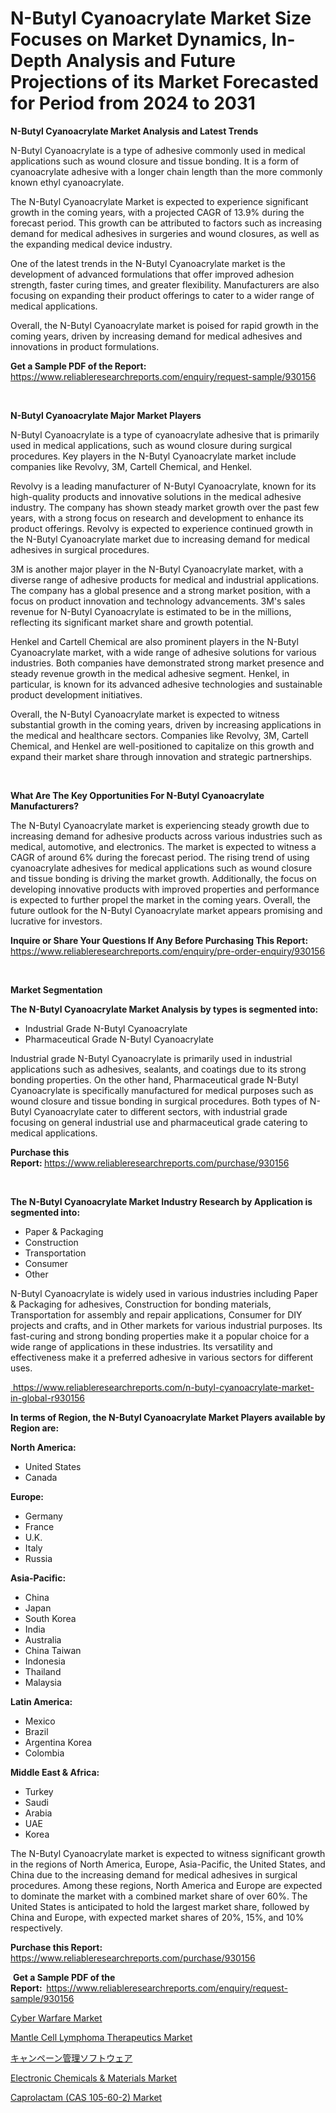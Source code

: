 <p><h1>N-Butyl Cyanoacrylate Market Size Focuses on Market Dynamics, In-Depth Analysis and Future Projections of its Market Forecasted for Period from 2024 to 2031</h1></p><p><strong>N-Butyl Cyanoacrylate Market Analysis and Latest Trends</strong></p>
<p><p>N-Butyl Cyanoacrylate is a type of adhesive commonly used in medical applications such as wound closure and tissue bonding. It is a form of cyanoacrylate adhesive with a longer chain length than the more commonly known ethyl cyanoacrylate.</p><p>The N-Butyl Cyanoacrylate Market is expected to experience significant growth in the coming years, with a projected CAGR of 13.9% during the forecast period. This growth can be attributed to factors such as increasing demand for medical adhesives in surgeries and wound closures, as well as the expanding medical device industry.</p><p>One of the latest trends in the N-Butyl Cyanoacrylate market is the development of advanced formulations that offer improved adhesion strength, faster curing times, and greater flexibility. Manufacturers are also focusing on expanding their product offerings to cater to a wider range of medical applications.</p><p>Overall, the N-Butyl Cyanoacrylate market is poised for rapid growth in the coming years, driven by increasing demand for medical adhesives and innovations in product formulations.</p></p>
<p><strong>Get a Sample PDF of the Report:&nbsp;</strong> <a href="https://www.reliableresearchreports.com/enquiry/request-sample/930156">https://www.reliableresearchreports.com/enquiry/request-sample/930156</a></p>
<p>&nbsp;</p>
<p><strong>N-Butyl Cyanoacrylate Major Market Players</strong></p>
<p><p>N-Butyl Cyanoacrylate is a type of cyanoacrylate adhesive that is primarily used in medical applications, such as wound closure during surgical procedures. Key players in the N-Butyl Cyanoacrylate market include companies like Revolvy, 3M, Cartell Chemical, and Henkel. </p><p>Revolvy is a leading manufacturer of N-Butyl Cyanoacrylate, known for its high-quality products and innovative solutions in the medical adhesive industry. The company has shown steady market growth over the past few years, with a strong focus on research and development to enhance its product offerings. Revolvy is expected to experience continued growth in the N-Butyl Cyanoacrylate market due to increasing demand for medical adhesives in surgical procedures.</p><p>3M is another major player in the N-Butyl Cyanoacrylate market, with a diverse range of adhesive products for medical and industrial applications. The company has a global presence and a strong market position, with a focus on product innovation and technology advancements. 3M's sales revenue for N-Butyl Cyanoacrylate is estimated to be in the millions, reflecting its significant market share and growth potential.</p><p>Henkel and Cartell Chemical are also prominent players in the N-Butyl Cyanoacrylate market, with a wide range of adhesive solutions for various industries. Both companies have demonstrated strong market presence and steady revenue growth in the medical adhesive segment. Henkel, in particular, is known for its advanced adhesive technologies and sustainable product development initiatives.</p><p>Overall, the N-Butyl Cyanoacrylate market is expected to witness substantial growth in the coming years, driven by increasing applications in the medical and healthcare sectors. Companies like Revolvy, 3M, Cartell Chemical, and Henkel are well-positioned to capitalize on this growth and expand their market share through innovation and strategic partnerships.</p></p>
<p>&nbsp;</p>
<p><strong>What Are The Key Opportunities For N-Butyl Cyanoacrylate Manufacturers?</strong></p>
<p><p>The N-Butyl Cyanoacrylate market is experiencing steady growth due to increasing demand for adhesive products across various industries such as medical, automotive, and electronics. The market is expected to witness a CAGR of around 6% during the forecast period. The rising trend of using cyanoacrylate adhesives for medical applications such as wound closure and tissue bonding is driving the market growth. Additionally, the focus on developing innovative products with improved properties and performance is expected to further propel the market in the coming years. Overall, the future outlook for the N-Butyl Cyanoacrylate market appears promising and lucrative for investors.</p></p>
<p><strong>Inquire or Share Your Questions If Any Before Purchasing This Report:</strong> <a href="https://www.reliableresearchreports.com/enquiry/pre-order-enquiry/930156">https://www.reliableresearchreports.com/enquiry/pre-order-enquiry/930156</a></p>
<p>&nbsp;</p>
<p><strong>Market Segmentation</strong></p>
<p><strong>The N-Butyl Cyanoacrylate Market Analysis by types is segmented into:</strong></p>
<p><ul><li>Industrial Grade N-Butyl Cyanoacrylate</li><li>Pharmaceutical Grade N-Butyl Cyanoacrylate</li></ul></p>
<p><p>Industrial grade N-Butyl Cyanoacrylate is primarily used in industrial applications such as adhesives, sealants, and coatings due to its strong bonding properties. On the other hand, Pharmaceutical grade N-Butyl Cyanoacrylate is specifically manufactured for medical purposes such as wound closure and tissue bonding in surgical procedures. Both types of N-Butyl Cyanoacrylate cater to different sectors, with industrial grade focusing on general industrial use and pharmaceutical grade catering to medical applications.</p></p>
<p><strong>Purchase this Report:&nbsp;</strong><a href="https://www.reliableresearchreports.com/purchase/930156">https://www.reliableresearchreports.com/purchase/930156</a></p>
<p>&nbsp;</p>
<p><strong>The N-Butyl Cyanoacrylate Market Industry Research by Application is segmented into:</strong></p>
<p><ul><li>Paper & Packaging</li><li>Construction</li><li>Transportation</li><li>Consumer</li><li>Other</li></ul></p>
<p><p>N-Butyl Cyanoacrylate is widely used in various industries including Paper & Packaging for adhesives, Construction for bonding materials, Transportation for assembly and repair applications, Consumer for DIY projects and crafts, and in Other markets for various industrial purposes. Its fast-curing and strong bonding properties make it a popular choice for a wide range of applications in these industries. Its versatility and effectiveness make it a preferred adhesive in various sectors for different uses.</p></p>
<p><a href="https://www.reliableresearchreports.com/n-butyl-cyanoacrylate-market-in-global-r930156">&nbsp;https://www.reliableresearchreports.com/n-butyl-cyanoacrylate-market-in-global-r930156</a></p>
<p><strong>In terms of Region, the N-Butyl Cyanoacrylate Market Players available by Region are:</strong></p>
<p>
    <p> <strong> North America: </strong>
        <ul>
            <li>United States</li>
            <li>Canada</li>
        </ul>
        </p> 
    <p> <strong> Europe: </strong>
        <ul>
            <li>Germany</li>
            <li>France</li>
            <li>U.K.</li>
            <li>Italy</li>
            <li>Russia</li>
        </ul>
        </p> 
    <p> <strong> Asia-Pacific: </strong>
        <ul>
            <li>China</li>
            <li>Japan</li>
            <li>South Korea</li>
            <li>India</li>
            <li>Australia</li>
            <li>China Taiwan</li>
            <li>Indonesia</li>
            <li>Thailand</li>
            <li>Malaysia</li>
        </ul>
        </p> 
    <p> <strong> Latin America: </strong>
        <ul>
            <li>Mexico</li>
            <li>Brazil</li>
            <li>Argentina Korea</li>
            <li>Colombia</li>
        </ul>
        </p> 
    <p> <strong> Middle East & Africa: </strong>
        <ul>
            <li>Turkey</li>
            <li>Saudi</li>
            <li>Arabia</li>
            <li>UAE</li>
            <li>Korea</li>
        </ul>
    </p>
    </p>
<p><p>The N-Butyl Cyanoacrylate market is expected to witness significant growth in the regions of North America, Europe, Asia-Pacific, the United States, and China due to the increasing demand for medical adhesives in surgical procedures. Among these regions, North America and Europe are expected to dominate the market with a combined market share of over 60%. The United States is anticipated to hold the largest market share, followed by China and Europe, with expected market shares of 20%, 15%, and 10% respectively.</p></p>
<p><strong>Purchase this Report: </strong><a href="https://www.reliableresearchreports.com/purchase/930156">https://www.reliableresearchreports.com/purchase/930156</a></p>
<p>&nbsp;<strong>Get a Sample PDF of the Report:&nbsp;&nbsp;</strong><a href="https://www.reliableresearchreports.com/enquiry/request-sample/930156">https://www.reliableresearchreports.com/enquiry/request-sample/930156</a></p>
<p><strong></strong></p>
<p><p><a href="https://medium.com/@fosterfahey1016/insights-into-the-cyber-warfare-industry-market-financial-status-market-size-and-revenue-25b9479df18a">Cyber Warfare Market</a></p><p><a href="https://medium.com/@janetvalentinh15/mantle-cell-lymphoma-therapeutics-market-growth-market-segmentation-and-regional-analysis-global-2270150dec07">Mantle Cell Lymphoma Therapeutics Market</a></p><p><a href="https://medium.com/@reyeshowell655/%E3%82%AD%E3%83%A3%E3%83%B3%E3%83%9A%E3%83%BC%E3%83%B3%E7%AE%A1%E7%90%86%E3%82%BD%E3%83%95%E3%83%88%E3%82%A6%E3%82%A7%E3%82%A2%E5%B8%82%E5%A0%B4%E3%81%AE%E3%83%8A%E3%83%93%E3%82%B2%E3%83%BC%E3%83%88-2024%E5%B9%B4%E3%81%8B%E3%82%892031%E5%B9%B4%E3%81%BE%E3%81%A7%E3%81%AE%E5%B0%82%E9%96%80%E5%88%86%E6%9E%90%E3%81%A8%E5%B8%82%E5%A0%B4%E4%BA%88%E6%B8%AC-96123ad3f76b">キャンペーン管理ソフトウェア</a></p><p><a href="https://issuu.com/reportprime-2/docs/electronic-chemicals-materials-mark_343bf7d0a0e9cc">Electronic Chemicals & Materials Market</a></p><p><a href="https://issuu.com/reportprime-2/docs/caprolactam-cas-105-60-2-market-siz_ca826035ca8dba">Caprolactam (CAS 105-60-2) Market</a></p></p>